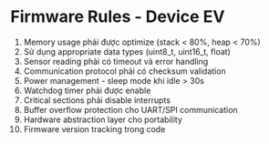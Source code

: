 # Firmware Rules - Device EV

1. Memory usage phải được optimize (stack < 80%, heap < 70%)
2. Sử dụng appropriate data types (uint8_t, uint16_t, float)
3. Sensor reading phải có timeout và error handling
4. Communication protocol phải có checksum validation
5. Power management - sleep mode khi idle > 30s
6. Watchdog timer phải được enable
7. Critical sections phải disable interrupts
8. Buffer overflow protection cho UART/SPI communication
9. Hardware abstraction layer cho portability
10. Firmware version tracking trong code
